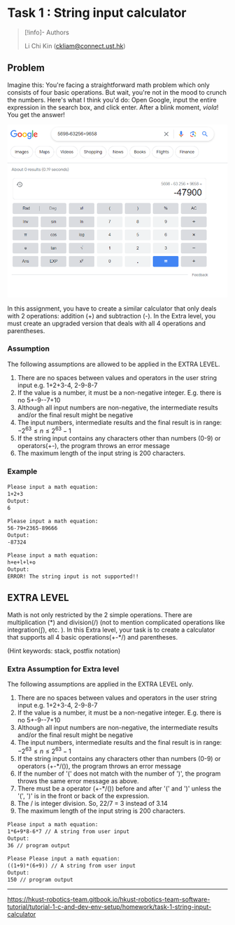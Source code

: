 # Task 1 : String input calculator

> [!info]- Authors
>
> Li Chi Kin (ckliam@connect.ust.hk)

## Problem

Imagine this: You're facing a straightforward math problem which only consists of four basic operations. But wait, you're not in the mood to crunch the numbers. Here's what I think you'd do: Open Google, input the entire expression in the search box, and click enter. After a blink moment, _viola_! You get the answer!

![](Pasted%20image%2020230830184041.png)

In this assignment, you have to create a similar calculator that only deals with 2 operations: addition (+) and subtraction (-). In the Extra level, you must create an upgraded version that deals with all 4 operations and parentheses.

### Assumption

The following assumptions are allowed to be applied in the EXTRA LEVEL.

1. There are no spaces between values and operators in the user string input e.g. 1+2+3-4, 2-9-8-7
2. If the value is a number, it must be a non-negative integer. E.g. there is no 5+-9--7+10
3. Although all input numbers are non-negative, the intermediate results and/or the final result might be negative
4. The input numbers, intermediate results and the final result is in range: $-2^{63}\leq{}n\leq2^{63}-1$
5. If the string input contains any characters other than numbers (0-9) or operators(+-), the program throws an error message
6. The maximum length of the input string is 200 characters.

### Example

```
Please input a math equation:
1+2+3
Output:
6
```

```console
Please input a math equation:
56-79+2365-89666
Output:
-87324
```

```console
Please input a math equation:
h+e+l+l+o
Output:
ERROR! The string input is not supported!!
```

## EXTRA LEVEL

Math is not only restricted by the 2 simple operations. There are multiplication (\*) and division(/) (not to mention complicated operations like integration(∫), etc. ). In this Extra level, your task is to create a calculator that supports all 4 basic operations(+-*/) and parentheses.

(Hint keywords: stack, postfix notation)

### Extra Assumption for Extra level

The following assumptions are applied in the EXTRA LEVEL only.

1. There are no spaces between values and operators in the user string input e.g. 1+2+3-4, 2-9-8-7
2. If the value is a number, it must be a non-negative integer. E.g. there is no 5+-9--7+10
3. Although all input numbers are non-negative, the intermediate results and/or the final result might be negative
4. The input numbers, intermediate results and the final result is in range: $-2^{63}\leq{}n\leq2^{63}-1$
5. If the string input contains any characters other than numbers (0-9) or operators (+-*/()), the program throws an error message
6. If the number of '(' does not match with the number of ')',  the program throws the same error message as above.
7. There must be a operator (+-*/()) before and after '(' and ')' unless the '(', ')' is in the front or back of the expression.
8. The / is integer division. So, 22/7 = 3 instead of 3.14
9. The maximum length of the input string is 200 characters.

```console
Please input a math equation:
1*6+9*8-6*7 // A string from user input
Output:
36 // program output
```

```console
Please Please input a math equation:
((1+9)*(6+9)) // A string from user input
Output:
150 // program output
```

---

https://hkust-robotics-team.gitbook.io/hkust-robotics-team-software-tutorial/tutorial-1-c-and-dev-env-setup/homework/task-1-string-input-calculator
